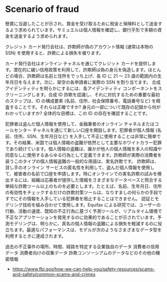# Scenario of fraud

懸賞に当選したことが示され、賞金を受け取るために税金と保険料として送金するよう求められています。サミュエルは個人情報を確認し、銀行手形で多額の資金を送金するよう求められます。

クレジット カード発行会社は、詐欺師が偽のアカウント情報 (通常は本物の SSN) を使用すると、詐欺による損失を被ります。

カード発行会社はオンライン チャネルを通じてクレジット カードを提供します。潜在的に緩い信用政策を利用して、詐欺師は偽の身元を偽造します。ほとんどの場合、詐欺師は名前と住所をでっち上げ、各 ID に 21 ～ 23 歳の範囲内の生年月日を与えます。次に、架空の各申請者に実際の SSN を割り当てます。
合成アイデンティティを明らかにするには、各アイデンティティ コンポーネントをスクリーニングします。合成 ID 詐欺を認識し、それに対抗するための重要な最初のステップは、ID の構成要素 (名前、住所、社会保障番号、電話番号など) を精査することです。それらは正確ですか? 身元の一部について既存の記録から何がわかっていますか? 全体的な目標は、この ID の存在を確認することです。  

犯罪者は盗んだ個人情報を使用して、金融業者のオンライン チャネルまたはコールセンター チャネルを通じて新しい口座を開設します。犯罪者が個人情報 (名前、住所、SSN、生年月日など) を入手して不正に使用することは非常に簡単です。その結果、米国では個人情報の盗難が依然として主要なホワイトカラー犯罪であり続けています。個人情報の盗難は、誰かが他人の個人情報を本人の知識や同意なしに使用するあらゆる行為として定義できます。詐欺師が実際の消費者を装うこのタイプの個人情報盗難の一般的な用語は、実名詐欺です。
詐欺師は、貸し手のオンライン サービスの匿名性を利用して、盗んだ個人情報を使用して、被害者の名前で口座を申請します。特にオンラインでの実名詐欺の試みを検出するには、組織は応募者が提供した情報をさまざまなデータベースと照合する単純な詐欺ツール以上のものを必要とします。たとえば、名前、生年月日、住所の有効性をチェックするだけの詐欺対策ツールは、なりすましの何らかの手段ですでにその情報を入手している犯罪者を阻止することはできません。
認証とモデリング技術を組み合わせて使用します。Equifax による研究では、ユーザーの行動、活動の速度、既知の不正行為に基づく予測ツールが、リアルタイム環境で不正なアプリケーションを発見するのに効果的であることが示されています。予測モデリングは、明らかに、真名の個人情報の盗難による損失を軽減するのに役立ちます。最適なパフォーマンスは、モデルが次のようなさまざまなデータ型を利用するときに達成されます。

過去の不正事件の場所、時間、経路を特定する企業独自のデータ
消費者の信用データ
消費者向けの収集データ
詐欺コンソーシアムのデータなどのその他の機密情報

- https://www.fbi.gov/how-we-can-help-you/safety-resources/scams-and-safety/common-scams-and-crimes

